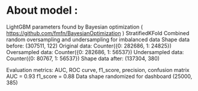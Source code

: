 
# About model :
LightGBM parameters found by Bayesian optimization ( https://github.com/fmfn/BayesianOptimization )
StratifiedKFold
Combined random oversampling and undersampling for imbalanced data
    Shape data before:  (307511, 122)
    Original data:
    Counter({0: 282686, 1: 24825})
    Oversampled data:
    Counter({0: 282686, 1: 56537})
    Undersampled data:
    Counter({0: 80767, 1: 56537})
    Shape data after:  (137304, 380)

Evaluation metrics: AUC, ROC curve, f1_score, precision, confusion matrix
    AUC = 0.93
    f1_score = 0.88
Data shape randomized for dashboard (25000, 385)